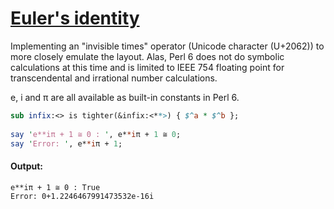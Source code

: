[1]: http://rosettacode.org/wiki/Euler's_identity

# [Euler's identity][1]

Implementing an "invisible times" operator (Unicode character (U+2062)) to more closely emulate the layout. Alas, Perl 6 does not do symbolic calculations at this time and is limited to IEEE 754 floating point for transcendental and irrational number calculations.



e, i and π are all available as built-in constants in Perl 6.

```perl
sub infix:<⁢> is tighter(&infix:<**>) { $^a * $^b };
 
say 'e**i⁢π + 1 ≅ 0 : ', e**i⁢π + 1 ≅ 0;
say 'Error: ', e**i⁢π + 1;
```

#### Output:
```
e**i⁢π + 1 ≅ 0 : True
Error: 0+1.2246467991473532e-16i
```